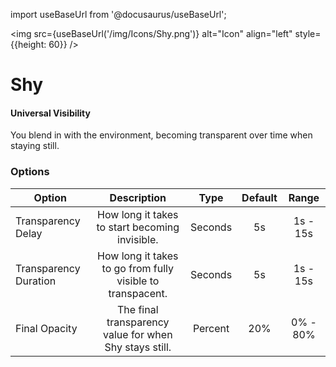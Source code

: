 import useBaseUrl from '@docusaurus/useBaseUrl';

<img src={useBaseUrl('/img/Icons/Shy.png')} alt="Icon" align="left" style={{height: 60}} />
# Shy

#### Universal Visibility

You blend in with the environment, becoming transparent over time when staying still.

### Options

| Option | Description | Type | Default | Range |
|----------|:-----------------:|:------:|:------:|:------:|
| Transparency Delay | How long it takes to start becoming invisible. | Seconds | 5s | 1s - 15s |
| Transparency Duration | How long it takes to go from fully visible to transpacent. | Seconds | 5s | 1s - 15s |
| Final Opacity | The final transparency value for when Shy stays still. | Percent | 20% | 0% - 80% |
